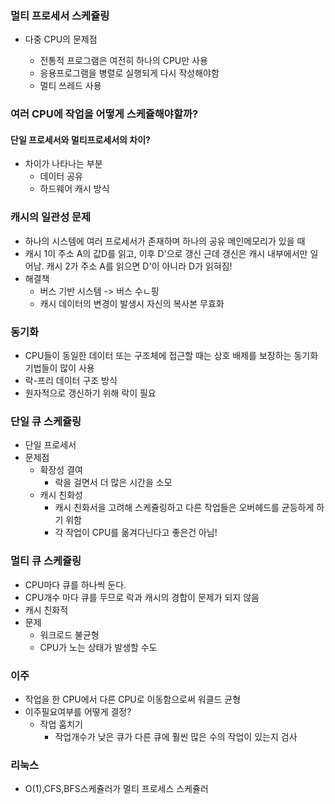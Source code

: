 ### 멀티 프로세서 스케쥴링

- 다중 CPU의 문제점

  - 전통적 프로그램은 여전히 하나의 CPU만 사용
  - 응용프로그램을 병렬로 실행되게 다시 작성해야함
  - 멀티 쓰레드 사용

### 여러 CPU에 작업을 어떻게 스케쥴해야할까?

#### 단일 프로세서와 멀티프로세서의 차이?

- 차이가 나타나는 부분
  - 데이터 공유
  - 하드웨어 캐시 방식

### 캐시의 일관성 문제

- 하나의 시스템에 여러 프로세서가 존재하며 하나의 공유 메인메모리가 있을 때
- 캐시 1이 주소 A의 값D를 읽고, 이후 D'으로 갱신 근데 갱신은 캐시 내부에서만 일어남. 캐시 2가 주소 A를 읽으면 D'이 아니라 D가 읽혀짐!
- 해결책
  - 버스 기반 시스템 -> 버스 수ㄴ핑
  - 캐시 데이터의 변경이 발생시 자신의 복사본 무효화

### 동기화

- CPU들이 동일한 데이터 또는 구조체에 접근할 때는 상호 배제를 보장하는 동기화 기법들이 많이 사용
- 락-프리 데이터 구조 방식
- 원자적으로 갱신하기 위해 락이 필요

### 단일 큐 스케쥴링

- 단일 프로세서
- 문제점
  - 확장성 결여
    - 락을 걸면서 더 많은 시간을 소모
  - 캐시 친화성
    - 캐시 친화서을 고려해 스케쥴링하고 다른 작업들은 오버헤드를 균등하게 하기 위함
    - 각 작업이 CPU를 옮겨다닌다고 좋은건 아님!

### 멀티 큐 스케쥴링

- CPU마다 큐를 하나씩 둔다.
- CPU개수 마다 큐를 두므로 락과 캐시의 경합이 문제가 되지 않음
- 캐시 친화적
- 문제
  - 워크로드 불균형
  - CPU가 노는 상태가 발생할 수도

### 이주

- 작업을 한 CPU에서 다른 CPU로 이동함으로써 워클드 균형
- 이주필요여부를 어떻게 결정?
  - 작업 훔치기
    - 작업개수가 낮은 큐가 다른 큐에 훨씬 많은 수의 작업이 있는지 검사

### 리눅스

- O(1),CFS,BFS스케쥴러가 멀티 프로세스 스케쥴러
